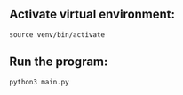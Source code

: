 ## Activate virtual environment:

`source venv/bin/activate`

## Run the program:

`python3 main.py`